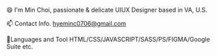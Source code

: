 😄 I'm Min Choi, passionate & delicate UIUX Designer based in VA, U.S.

📫 Contact Info.
    hyeminc0706@gmail.com

💬Languages and Tool
    HTML/CSS/JAVASCRIPT/SASS/PS/FIGMA/Google Suite etc.
